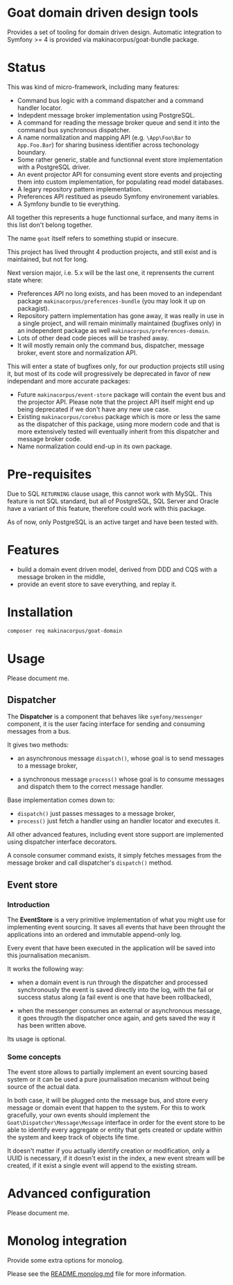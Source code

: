 # Goat domain driven design tools

Provides a set of tooling for domain driven design. Automatic integration to
Symfony >= 4 is provided via makinacorpus/goat-bundle package.

# Status

This was kind of micro-framework, including many features:

 - Command bus logic with a command dispatcher and a command handler locator.
 - Indepdent message broker implementation using PostgreSQL.
 - A command for reading the message broker queue and send it into the
   command bus synchronous dispatcher.
 - A name normalization and mapping API (e.g. `\App\Foo\Bar` to `App.Foo.Bar`)
   for sharing business identifier across techonology boundary.
 - Some rather generic, stable and functionnal event store implementation with
   a PostgreSQL driver.
 - An event projector API for consuming event store events and projecting them
   into custom implementation, for populating read model databases.
 - A legary repository pattern implementation.
 - Preferences API restitued as pseudo Symfony environement variables.
 - A Symfony bundle to tie everything.

All together this represents a huge functionnal surface, and many items in this
list don't belong together.

The name `goat` itself refers to something stupid or insecure.

This project has lived throught 4 production projects, and still exist and is
maintained, but not for long.

Next version major, i.e. 5.x will be the last one, it reprensents the current
state where:

 - Preferences API no long exists, and has been moved to an independant package
   `makinacorpus/preferences-bundle` (you may look it up on packagist).
 - Repository pattern implementation has gone away, it was really in use in a
   single project, and will remain minimally maintained (bugfixes only) in an
   independent package as well `makinacorpus/preferences-domain`.
 - Lots of other dead code pieces will be trashed away.
 - It will mostly remain only the command bus, dispatcher, message broker,
   event store and normalization API.

This will enter a state of bugfixes only, for our production projects still
using it, but most of its code will progressively be deprecated in favor of new
independant and more accurate packages:

 - Future `makinacorpus/event-store` package will contain the event bus and
   the projector API. Please note that the project API itself might end up being
   deprecated if we don't have any new use case.
 - Existing `makinacorpus/corebus` package which is more or less the same as the
   dispatcher of this package, using more modern code and that is more
   extensively tested will eventually inherit from this dispatcher and message
   broker code.
 - Name normalization could end-up in its own package.

# Pre-requisites

Due to SQL `RETURNING` clause usage, this cannot work with MySQL. This feature
is not SQL standard, but all of PostgreSQL, SQL Server and Oracle have a variant
of this feature, therefore could work with this package.

As of now, only PostgreSQL is an active target and have been tested with.

# Features

 - build a domain event driven model, derived from DDD and CQS with a
   message broken in the middle,
 - provide an event store to save everything, and replay it.

# Installation

```sh
composer req makinacorpus/goat-domain
```

# Usage

Please document me.

## Dispatcher

The **Dispatcher** is a component that behaves like `symfony/messenger`
component, it is the user facing interface for sending and consuming
messages from a bus.

It gives two methods:

 - an asynchronous message `dispatch()`, whose goal is to send messages to
   a message broker,

 - a synchronous message `process()` whose goal is to consume messages and
   dispatch them to the correct message handler.

Base implementation comes down to:

 - `dispatch()` just passes messages to a message broker,
 - `process()` just fetch a handler using an handler locator and executes it.

All other advanced features, including event store support are implemented
using dispatcher interface decorators.

A console consumer command exists, it simply fetches messages from the message
broker and call dispatcher's `dispatch()` method.

## Event store

### Introduction

The **EventStore** is a very primitive implementation of what you might use for
implementing event sourcing. It saves all events that have been throught the
applications into an ordered and immutable append-only log.

Every event that have been executed in the application will be saved into this
journalisation mecanism.

It works the following way:

 * when a domain event is run through the dispatcher and processed synchronously
   the event is saved directly into the log, with the fail or success status
   along (a fail event is one that have been rollbacked),

 * when the messenger consumes an external or asynchronous message, it goes
   througth the dispatcher once again, and gets saved the way it has been
   written above.

Its usage is optional.

### Some concepts

The event store allows to partially implement an event sourcing based system
or it can be used a pure journalisation mecanism without being source of the
actual data.

In both case, it will be plugged onto the message bus, and store every message
or domain event that happen to the system. For this to work gracefully, your
own events should implement the `Goat\Dispatcher\Message\Message` interface in
order for the event store to be able to identify every aggregate or entity that
gets created or update within the system and keep track of objects life time.

It doesn't matter if you actually identify creation or modification, only a
UUID is necessary, if it doesn't exist in the index, a new event stream will
be created, if it exist a single event will append to the existing stream.

# Advanced configuration

Please document me.

# Monolog integration

Provide some extra options for monolog.

Please see the [README.monolog.md](./README.monolog.md) file for more information.
